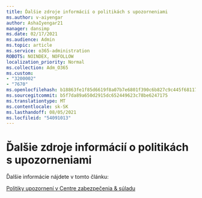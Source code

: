 ```yaml
---
title: Ďalšie zdroje informácií o politikách s upozorneniami
ms.author: v-aiyengar
author: AshaIyengar21
manager: dansimp
ms.date: 02/17/2021
ms.audience: Admin
ms.topic: article
ms.service: o365-administration
ROBOTS: NOINDEX, NOFOLLOW
localization_priority: Normal
ms.collection: Adm_O365
ms.custom:
- "3200002"
- "7670"
ms.openlocfilehash: b18863fe1f85d6619f8a07b7e6801f390c6b827c9c445f68117c6d3497550931
ms.sourcegitcommit: b5f7da89a650d2915dc652449623c78be6247175
ms.translationtype: MT
ms.contentlocale: sk-SK
ms.lasthandoff: 08/05/2021
ms.locfileid: "54091013"
---
```

# <a name="more-resources-on-alert-policies"></a>Ďalšie zdroje informácií o politikách s upozorneniami

Ďalšie informácie nájdete v tomto článku:

[Politiky upozornení v Centre zabezpečenia & súladu](https://go.microsoft.com/fwlink/?linkid=2103211)